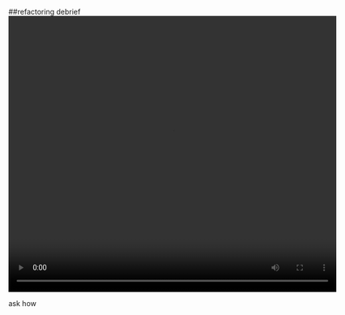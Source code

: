 <!-- .slide: data-background="resources/footer.svg" data-background-size="contain" data-background-position="bottom"  -->

##refactoring debrief
<video width="646" height="544" data-autoplay src="resources/industrial-logic-understanding-refactoring-debrief.mp4"></video>

<aside class="notes">
  ask how
</aside>
